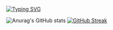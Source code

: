 <!--
**Linchenzen/Linchenzen** is a ✨ _special_ ✨ repository because its `README.md` (this file) appears on your GitHub profile.

Here are some ideas to get you started:

- 🔭 I’m currently working on ...
- 🌱 I’m currently learning ...
- 👯 I’m looking to collaborate on ...
- 🤔 I’m looking for help with ...
- 💬 Ask me about ...
- 📫 How to reach me: ...
- 😄 Pronouns: ...
- ⚡ Fun fact: ...
-->

[![Typing SVG](https://readme-typing-svg.herokuapp.com?font=Kanit&pause=1000&color=F79BDD&center=true&vCenter=true&width=435&lines=Welcome+to+Wi11iAmTuuU's+Github;%E6%AD%A1%E8%BF%8E%E4%BE%86%E5%88%B0WilliamTuuu%E7%9A%84Github%F0%9F%90%98)](https://git.io/typing-svg)

![Anurag's GitHub stats](https://github-readme-stats-git-masterrstaa-rickstaa.vercel.app/api?username=Wi11iAmTuuU&show_icons=true&theme=dracula)
[![GitHub Streak](https://streak-stats.demolab.com/?user=Wi11iAmTuuU&theme=dracula)](https://git.io/streak-stats)
